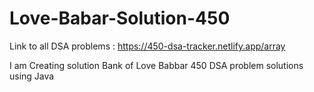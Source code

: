 # Love-Babar-Solution-450

Link to all DSA problems : https://450-dsa-tracker.netlify.app/array

I am Creating solution Bank of Love Babbar 450 DSA problem solutions using Java 
